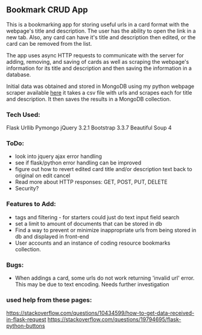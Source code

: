 ## Bookmark CRUD App

This is a bookmarking app for storing useful urls in a card format with the webpage's title and description. The user has the ability to open the link in a new tab. Also, any card can have it's title and description then edited, or the card can be removed from the list.

The app uses async HTTP requests to communicate with the server for adding, removing, and saving of cards as well as scraping the webpage's information for its title and description and then saving the information in a database.

Initial data was obtained and stored in MongoDB using my python webpage scraper available [here](https://github.com/sebam2k4/webpage-scraper) it takes a csv file with urls and scrapes each for title and description. It then saves the results in a MongoDB collection.

### Tech Used:
Flask
Urllib
Pymongo
jQuery 3.2.1
Bootstrap 3.3.7
Beautiful Soup 4

### ToDo:
- look into jquery ajax error handling
- see if flask/python error handling can be improved
- figure out how to revert edited card title and/or description text back to original on edit cancel
- Read more about HTTP responses: GET, POST, PUT, DELETE
- Security?

### Features to Add:
- tags and filtering - for starters could just do text input field search
- set a limit to amount of documents that can be stored in db
- Find a way to prevent or minimize inappropriate urls from being stored in db and displayed in front-end
- User accounts and an instance of coding resource bookmarks collection.

### Bugs:
- When addings a card, some urls do not work returning 'invalid url' error. This may be due to text encoding. Needs further investigation

### used help from these pages:

https://stackoverflow.com/questions/10434599/how-to-get-data-received-in-flask-request
https://stackoverflow.com/questions/19794695/flask-python-buttons